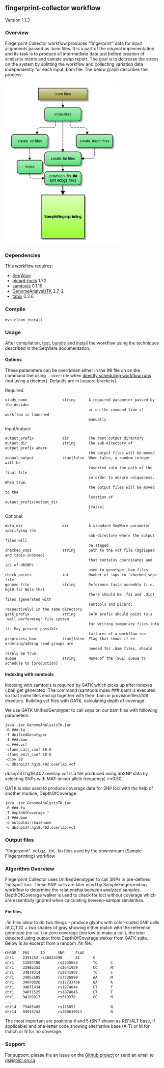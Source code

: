 ## fingerprint-collector workflow

Version 1.1.3

### Overview

Fingerprint Collector workflow produces "fingerprint" data for input alignments passed as .bam files. It is a part of the
original implementation and its task is to produce all intermediate data just before creation of similarity matrix 
and sample swap report. The goal is to decrease the stress on the system by splitting the workflow and collecting 
variation data independently for each input .bam file. The below graph describes the process:

![sample-fingerprinting flowchart](docs/FingerprintCollector_specs.png)

### Dependencies

This workflow requires:

* [SeqWare](http://seqware.github.io/)
* [picard-tools](http://broadinstitute.github.io/picard/) 1.72
* [samtools](http://www.htslib.org/) 0.1.19
* [GenomeAnalysisTK](https://www.broadinstitute.org/gatk/) 2.7-2
* [tabix](http://sourceforge.net/projects/samtools/files/tabix/) 0.2.6

### Compile

```
mvn clean install
```

### Usage
After compilation, [test](http://seqware.github.io/docs/3-getting-started/developer-tutorial/#testing-the-workflow), [bundle](http://seqware.github.io/docs/3-getting-started/developer-tutorial/#packaging-the-workflow-into-a-workflow-bundle) and [install](http://seqware.github.io/docs/3-getting-started/admin-tutorial/#how-to-install-a-workflow) the workflow using the techniques described in the SeqWare documentation.

#### Options
These parameters can be overridden either in the INI file on on the command line using `--override` when [directly scheduling workflow runs](http://seqware.github.io/docs/3-getting-started/user-tutorial/#listing-available-workflows-and-their-parameters) (not using a decider). Defaults are in [square brackets].

Required:

    study_name                string      A required parameter passed by the decider
                                          or on the command line if workflow is launched
                                          manually

Input/output:

    output_prefix             dir         The root output directory
    output_dir                string      The sub-directory of output_prefix where 
                                          the output files will be moved
    manual_output             true|false  When false, a random integer will be 
                                          inserted into the path of the final file 
                                          in order to ensure uniqueness. When true,
                                          the output files will be moved to the 
                                          location of output_prefix/output_dir
                                          [false]

Optional:

    data_dir                  dir         A standard SeqWare parameter specifying the
                                          sub-directory where the output files will 
                                          be staged
    checked_snps              string      path to the vcf file (bgzipped and tabix-indexed)
                                          that contains coordinates and ids of dbSNPs
                                          used to genotype .bam files
    check_points              int         Number of snps in 'checked_snps' file
    genome_file               string      Reference fasta assembly (i.e. hg19.fa) Note that 
                                          there should be .fai and .dict files (generated with
                                          samtools and picard, respectively) in the same directory
    gatk_prefix               string      GATK prefix should point to a 'well-performing' file system
                                          for writing temporary files into it. May prevent possible
                                          failures of a workflow run
    preprocess_bam            true|false  Flag that shows if re-ordering/adding read groups are 
                                          needed for .bam files, should rarely be true
    queue                     string      Name of the (SGE) queue to schedule to [production]

#### Indexing with samtools

Indexing with samtools is required by GATK which picks up after indexes (.bai) get generated. The command (samtools index ###.bam) is executed so that index files end up together with their .bam in provisionfiles/### directory.
Building vcf files with GATK, calculating depth of coverage

We use GATK UnifiedGenotyper to call snps on our bam files with following parameters:
    
    java -jar GenomeAnalysisTK.jar 
    -R ###.fa
    -T UnifiedGenotyper 
    -I ###.bam
    -o ###.vcf
    -stand_call_conf 50.0
    -stand_emit_conf 10.0
    -dcov 50
    -L dbsnp137.hg19.402.overlap.vcf

dbsnp137.hg19.402.overlap.vcf is a file produced using dbSNP data by selecting SNPs with MAF (minor allele frequency) >=0.50.

GATK is also used to produce coverage data for SNP loci with the help of another module, DepthOfCoverage.
    
    java -jar GenomeAnalysisTK.jar 
    -R ###.fa
    -T DepthOfCoverage "
    -I ###.bam
    -o outputdir/basename 
    -L dbsnp137.hg19.402.overlap.vcf


### Output files
"fingerprint" .vcf.gz, .tbi, .fin files used by the downstream (Sample Fingerprinting) workflow

### Algorithm Overview
Fingerprint Collector uses UnifiedGenotyper to call SNPs in pre-defined 'hotspot' loci. These SNP calls are later used by SampleFingerprinting workflow to determine the relationship between analyzed samples. DepthOfCoverage walker is used to check for loci without coverage which are essentially ignored when calculating beween-sample similarities.

#### Fin files
.fin files allow to do two things - produce glyphs with color-coded SNP calls (A,C,T,G) + two shades of gray showing either match with the reference genotype (no call) or zero coverage (too low to make a call), the later detected using output from DepthOfCoverage walker from GATK suite. Below is an excerpt from a random .fin file:

```
CHROM   POS     ID      SNP     FLAG
chr1    2391252 rs16824398      AC      C
chr1    11594400        rs2235663       TC      C
chr1    33985353        rs2641959       CC      M
chr1    34038214        rs2641962       TC      C
chr1    34052605        rs7526990       AA      M
chr1    34070826        rs12733436      GA      A
chr1    34071434        rs1874044       CT      T
chr1    34071525        rs1874045       CT      T
chr1    34189917        rs519370        CC      M
...
chr14   75485489        rs175053                N
chr14   94915743        rs200619911             N

```

The most important are positions 4 and 5 (SNP shown as REF/ALT base, if applicable) and one-letter code showing alternative base (A-T) or M for match or N for no coverage.

### Support
For support, please file an issue on the [Github project](https://github.com/oicr-gsi) or send an email to gsi@oicr.on.ca .
